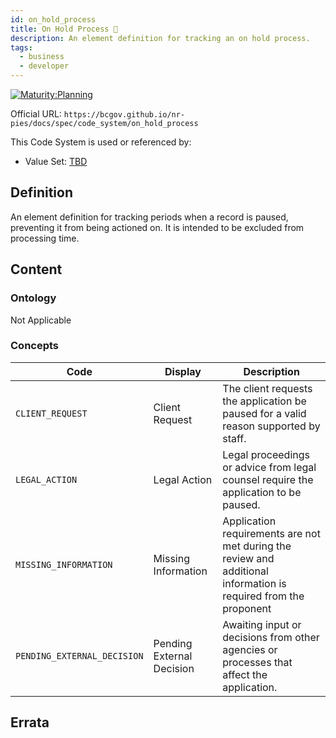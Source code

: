 ```yaml
---
id: on_hold_process
title: On Hold Process 🚧
description: An element definition for tracking an on hold process.
tags:
  - business
  - developer
---
```


[![Maturity:Planning](https://img.shields.io/badge/Maturity-Planning-orange)](/docs/spec#maturity)

Official URL: `https://bcgov.github.io/nr-pies/docs/spec/code_system/on_hold_process`

This Code System is used or referenced by:

- Value Set: [TBD](.)

## Definition

An element definition for tracking periods when a record is paused, preventing it from being actioned on. It is
intended to be excluded from processing time.

## Content

### Ontology

Not Applicable

### Concepts

| Code                        | Display                   | Description                                                                                                      |
| --------------------------- | ------------------------- | ---------------------------------------------------------------------------------------------------------------- |
| `CLIENT_REQUEST`            | Client Request            | The client requests the application be paused for a valid reason supported by staff.                             |
| `LEGAL_ACTION`              | Legal Action              | Legal proceedings or advice from legal counsel require the application to be paused.                             |
| `MISSING_INFORMATION`       | Missing Information       | Application requirements are not met during the review and additional information is required from the proponent |
| `PENDING_EXTERNAL_DECISION` | Pending External Decision | Awaiting input or decisions from other agencies or processes that affect the application.                        |

## Errata

